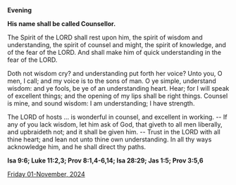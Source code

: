 **Evening**

**His name shall be called Counsellor.**
 
The Spirit of the LORD shall rest upon him, the spirit of wisdom and understanding, the spirit of counsel and might, the spirit of knowledge, and of the fear of the LORD. And shall make him of quick understanding in the fear of the LORD.
 
Doth not wisdom cry? and understanding put forth her voice? Unto you, O men, I call; and my voice is to the sons of man. O ye simple, understand wisdom: and ye fools, be ye of an understanding heart. Hear; for I will speak of excellent things; and the opening of my lips shall be right things. Counsel is mine, and sound wisdom: I am understanding; I have strength.
 
The LORD of hosts ... is wonderful in counsel, and excellent in working. -- If any of you lack wisdom, let him ask of God, that giveth to all men liberally, and upbraideth not; and it shall be given him. -- Trust in the LORD with all thine heart; and lean not unto thine own understanding. In all thy ways acknowledge him, and he shall direct thy paths.  

**Isa 9:6; Luke 11:2,3; Prov 8:1,4-6,14; Isa 28:29; Jas 1:5; Prov 3:5,6**

[Friday 01-November, 2024](https://t.me/daily_light)
